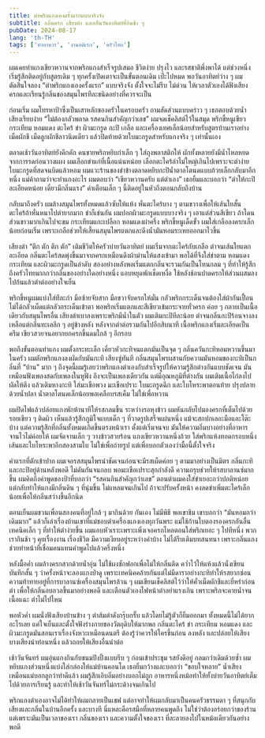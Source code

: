 ```yaml
---
title: ตำพริกแกงเองครั้งแรกแบบจริงจัง
subtitle: กลิ่นครก เสียงตำ และเย็นวันอาทิตย์ที่กินช้า ๆ
pubDate: 2024-08-17
lang: 'th-TH'
tags: ['ทำอาหาร', 'งานอดิเรก', 'ครัวไทย']
---
```


ผมเคยทำแกงเขียวหวานจากพริกแกงสำเร็จรูปเสมอ ชีวิตง่าย ปรุงไว และรสชาติพึ่งพาได้ แต่ช่วงหนึ่งเริ่มรู้สึกติดอยู่กับสูตรเดิม ๆ ทุกครั้งเปิดเตาจะเป็นขั้นตอนเดิม เป๊ะไปหมด พอวันอาทิตย์ว่าง ๆ ผมตัดสินใจลอง “ตำพริกแกงเองครั้งแรก” แบบจริงจัง ตั้งใจจะไม่รีบ ไม่ด่วน ให้เวลาตัวเองได้ฟังเสียงครกและเรียนรู้กลิ่นของสมุนไพรทีละชนิดอย่างที่ควรจะเป็น

ก่อนเริ่ม ผมโทรหาป้าซึ่งเป็นเสาหลักของครัวในครอบครัว ถามสัดส่วนแบบคร่าว ๆ เธอตอบด้วยน้ำเสียงเรียบง่าย “ไม่ต้องกลัวพลาด รสคนกินสำคัญกว่าเลข” ผมจดเช็คลิสต์ไว้ในสมุด พริกขี้หนูเขียว กระเทียม หอมแดง ตะไคร้ ข่า ผิวมะกรูด กะปิ เกลือ และเครื่องเทศเล็กน้อยสำหรับสูตรบ้านเราอย่างเม็ดผักชี เม็ดลูกผักชีลาวนิดเดียว แล้วปิดท้ายด้วยใบมะกรูดสำหรับแกงจริง ๆ เท่านั้นเอง

ตลาดเช้าวันอาทิตย์ยังคึกคัก คนขายพริกหยิบกำเล็ก ๆ ใส่ถุงพลาสติกให้ ผักทั้งหลายยังมีน้ำไหลหยดจากการรดก่อนวางแผง ผมเลือกข่าแก่ที่เนื้อแน่นหน่อย เลือกตะไคร้ลำไม่ใหญ่เกินไปเพราะจะตำง่าย ใบมะกรูดที่สดจนบิดแล้วหอม ผมแวะร้านของชำข้างตลาดหยิบกะปิน้ำตาลโตนดแบบถ้วยเล็กกลับมาอีกหนึ่ง แม่ค้าถามว่าจะทำแกงอะไร ผมตอบว่า “เขียวหวานครับ แต่ตำเอง” เธอยิ้มและบอกว่า “ตำให้กะปิละเอียดหน่อย เดี๋ยวมีกลิ่นแรง” คำเตือนเล็ก ๆ นี้ติดอยู่ในหัวถึงตอนกลับถึงบ้าน

กลับมาถึงครัว ผมล้างสมุนไพรทั้งหมดแล้วซับให้แห้ง หั่นตะไคร้บาง ๆ ตามขวางเพื่อให้เส้นใยสั้น ตะไคร้ถ้าหั่นหนาไปตำยากมาก ข่าก็เช่นกัน ผมปอกผิวมะกรูดแบบบางจริง ๆ เอาแต่ส่วนสีเขียว ถ้าโดนส่วนขาวมากเกินไปจะขม กระเทียมแกะเปลือก หอมแดงผ่าครึ่ง พริกขี้หนูเด็ดขั้ว ผมใส่เกลือลงครกเล็กน้อยก่อนเริ่ม เพราะเกลือช่วยให้เสี้ยนสมุนไพรแตกและดึงน้ำมันหอมระเหยออกมาไวขึ้น

เสียงตำ “ตึก ตัก ตึก ตัก” เติมชีวิตให้ครัวบ่ายวันอาทิตย์ ผมเริ่มจากตะไคร้กับเกลือ ตำจนเส้นใยแตกละเอียด กลิ่นตะไคร้สดพุ่งขึ้นมาจากครกเหมือนดึงผ้าม่านให้แสงเข้ามา พอได้ที่จึงใส่ข่าตาม หอมแดง กระเทียม และผิวมะกรูดเป็นลำดับ สองอย่างหลังพอเริ่มแตกกลิ่นจะรวมกันเป็นโทนกลม ๆ ที่ทำให้รู้สึกถึงครัวไทยมากกว่ากลิ่นของอย่างใดอย่างหนึ่ง แอบหยุดพักเช็ดเหงื่อ ใช้หลังช้อนปาดครกให้ส่วนผสมลงไปก้นแล้วตำต่ออย่างใจเย็น

พริกขี้หนูผมแบ่งใส่ทีละกำ มือซ้ายจับสาก มือขวาจับครกให้มั่น กลัวพริกกระเด็นจนต้องใส่ผ้ากันเปื้อน ไม่ได้กลัวเผ็ดแต่กลัวกระเด็นเข้าตา พอพริกเริ่มแตกและสีเขียวเข้มกระจายทั่วครก ค่อย ๆ กลายเป็นเนื้อเดียวกับสมุนไพรอื่น เสียงตำเบาลงเพราะพริกมีน้ำในตัว ผมเติมกะปิทีละน้อย ตำจนกลิ่นกะปิร้อนจางลงเหลือแต่กลิ่นทะเลลึก ๆ อยู่ข้างหลัง หลังจากตำต่อรวมกันไปอีกสิบนาที เนื้อพริกแกงเริ่มละเอียดเป็นครีม เขียวสวยจนอยากยกครกขึ้นดมใกล้ ๆ อีกรอบ

พอถึงขั้นตอนทำแกง ผมตั้งกระทะเล็ก เคี่ยวหัวกะทิจนแตกมันเป็นจุด ๆ กลิ่นควันกะทิหอมหวานขึ้นมาในครัว ผมตักพริกแกงลงผัดกับมันกะทิ เสียงซู่ทันที กลิ่นสมุนไพรผสานกับความมันหอมของกะทิเป็นกลิ่นที่ “บ้าน” มาก ๆ ถึงจุดนี้ผมรู้เลยว่าพริกแกงตำเองกับสำเร็จรูปให้ความรู้สึกต่างกันแบบชัดเจน มันเหมือนฟังเพลงสดกับเพลงในหูฟัง ถึงจะเป็นเพลงเดียวกัน แต่มีอุณหภูมิที่ต่างกัน ผมเติมเนื้อไก่ลงไป ผัดให้ตึง แล้วเติมหางกะทิ ใส่มะเขือพวง มะเขือเปราะ ใบมะกรูดฉีก และใบโหระพาตอนท้าย ปรุงปลายด้วยน้ำปลา น้ำตาลโตนดเล็กน้อยพอเคลือบรสเค็ม ไม่ใช่เพื่อหวาน

ผมปิดไฟแล้วปล่อยแกงพักห้านาทีให้รสกลมขึ้น ระหว่างรอหุงข้าว ผมหันกลับไปมองครกที่เต็มไปด้วยรอยเขียว ๆ ติดผิว เห็นแล้วรู้สึกภูมิใจแบบเด็ก ๆ ที่วาดรูปเสร็จแผ่นหนึ่ง แม้จะสกปกเลอะมือและโต๊ะบ้าง แต่ความรู้สึกที่กลิ่นทั้งหมดเกิดขึ้นตรงหน้าเรา ตั้งแต่เริ่มจนจบ มันให้ความอิ่มบางอย่างที่อาหารจานไวไม่ค่อยให้ ผมจัดจานเล็ก ๆ วางข้าวสวยร้อน แกงเขียวหวานหนึ่งถ้วย ใส่พริกแห้งทอดกรอบหนึ่งเส้นและใบโหระพาอีกสองสามใบ ไม่ใช่เพื่อถ่ายรูป แต่เพื่อบอกตัวเองว่ามื้อนี้ตั้งใจจริง

คำแรกที่ตักเข้าปาก ผมเจอรสสมุนไพรนำชัดเจนก่อนจะมีรสเผ็ดค่อย ๆ ตามมาอย่างเป็นมิตร กลิ่นกะทิและกะปิอยู่ด้านหลังพอดี ไม่ดันกันจนกลบ พอมะเขือเปราะสุกกำลังดี ความกรุบช่วยให้รสบาลานซ์มากขึ้น ผมคิดถึงคำพูดของป้าที่บอกว่า “รสคนกินสำคัญกว่าเลข” ตอนตำผมคงใส่ข่าเยอะกว่าปกติหน่อย แต่กลับทำให้แกงมีกลิ่นดิน ๆ ที่นุ่มขึ้น ไม่แหลมจนเกินไป ถ้าจะปรับครั้งหน้า คงลดข่าเพิ่มตะไคร้เล็กน้อยเพื่อให้กลิ่นสว่างขึ้นอีกนิด

ตอนเย็นผมชวนเพื่อนสองคนที่อยู่ใกล้ ๆ มากินด้วย กันเอง ไม่มีพิธี พอเขาชิม เขาบอกว่า “มันหอมกว่าเดิมมาก” แล้วก็เล่าเรื่องบ้านเขาที่แม่ชอบตำเครื่องแกงเองทุกวันพระ แม่ใช้ก้านใบตองรองครกกันลื่น เทคนิคเล็ก ๆ ที่ทำให้ตำง่ายขึ้น ผมแอบหัวเราะเพราะเพิ่งเจอครกไหลตอนใส่พริกเยอะ ๆ ไปทีหนึ่ง พวกเรากินช้า ๆ คุยเรื่องงาน เรื่องชีวิต มีความเงียบอยู่ระหว่างคำบ้าง ไม่ได้รีบเติมบทสนทนา เพราะกลิ่นแกงช่วยทำหน้าที่เชื่อมคนแทนคำพูดไปแล้วครึ่งหนึ่ง

หลังมื้อค่ำ ผมล้างครกสากด้วยน้ำอุ่น ไม่ใช้ผงซักฟอกเพื่อไม่ให้กลิ่นติด คว่ำไว้ให้แห้งแล้วนั่งเขียนบันทึกสั้น ๆ ว่าครั้งหน้าจะลองแกงป่าดู เพราะเทคนิคคล้ายกันแต่ไม่มีดาราอย่างกะทิทำให้รสยากซ่อน ความท้าทายอยู่ที่การบาลานซ์เครื่องสมุนไพรล้วน ๆ ผมเขียนเช็คลิสต์ไว้ว่าให้คั่วเม็ดผักชีและยี่หร่าก่อนตำ เพื่อให้กลิ่นอบอวลขึ้นมาอย่างพอดี และเตือนตัวเองไฟหน้าตำอย่าแรงเกิน เพราะพริกจะคายน้ำจนเนื้อแฉะ ตำไม่ไปไหน

พอหัวค่ำ ผมนั่งฟังเสียงบ้านข้าง ๆ ตำส้มตำดังกรุ๊บกรั๊บ แล้วโดยไม่รู้ตัวก็ยิ้มออกมา ทั้งหมดนี้ไม่ได้ยากอะไรเลย แค่ใจเย็นและตั้งใจฟังร่างกายของวัตถุดิบให้มากพอ กลิ่นตะไคร้ ข่า กระเทียม หอมแดง และผิวมะกรูดมันสอนเราเรื่องจังหวะเหมือนดนตรี ต้องรู้ว่าควรให้ใครขึ้นก่อน ลงหลัง และปล่อยให้เสียงบางเสียงนำท่อนหนึ่ง แล้วถอยให้เสียงอื่นนำต่อ

เช้าวันจันทร์ ผมอุ่นแกงกินกับขนมปังปิ้งแบบรีบ ๆ ก่อนเข้าประชุม รสยังดีอยู่ กลมกว่าเดิมด้วยซ้ำ ผมหยิบแกงส่วนหนึ่งแบ่งใส่กล่องให้แม่บ้านคอนโด เธอยิ้มกว้างและบอกว่า “ขอบใจหลาย” น้ำเสียงเหมือนแม่บอกลูกว่าทำดีแล้ว ผมรู้สึกเอิบอิ่มอย่างบอกไม่ถูก อาหารหนึ่งหม้อทำให้ทั้งบ่ายวันอาทิตย์เต็มไปด้วยการเรียนรู้ และทำให้เช้าวันจันทร์ไม่กระด้างจนเกินไป

พริกแกงตำเองอาจไม่ได้ทำให้ผมกลายเป็นเชฟ แต่อาจทำให้ผมกลับมาเป็นคนครัวธรรมดา ๆ ที่สนุกกับเสียงและกลิ่นในบ้านอีกครั้ง และบางที นี่แหละคือรสมือที่หลายคนพูดถึง ไม่ใช่ว่าต้องอร่อยกว่าของร้าน แต่เพราะมันเป็นเวลาของเรา กลิ่นของเรา และความตั้งใจของเรา ที่ละลายลงไปในหม้อเดียวกันอย่างพอดี


